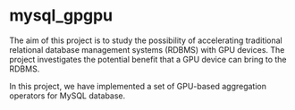 mysql_gpgpu
===========
The aim of this project is to study the possibility of accelerating traditional relational database management 
systems (RDBMS) with GPU devices. The project investigates the potential benefit that a GPU device can bring to the RDBMS.

In this project, we have implemented a set of GPU-based aggregation operators for MySQL database. 
